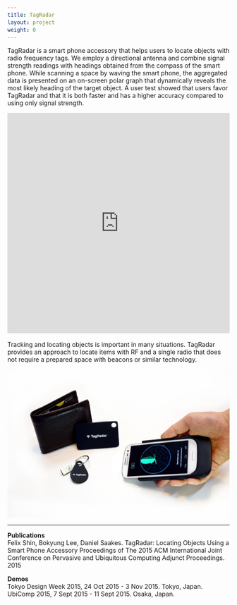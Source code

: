 ```yaml
---
title: TagRadar
layout: project
weight: 0
---
```

TagRadar is a smart phone accessory that helps users to
locate objects with radio frequency tags. We employ a
directional antenna and combine signal strength readings
with headings obtained from the compass of the smart
phone. While scanning a space by waving the smart
phone, the aggregated data is presented on an on-screen
polar graph that dynamically reveals the most likely
heading of the target object. A user test showed that
users favor TagRadar and that it is both faster and has a
higher accuracy compared to using only signal strength.

<div class = "videoWrapper"><iframe src="https://player.vimeo.com/video/138178621" width="100%" height="500" frameborder="0" webkitallowfullscreen mozallowfullscreen allowfullscreen></iframe></div>

Tracking and locating objects is important in many
situations. TagRadar provides an approach to locate items with RF
and a single radio that does not require a prepared space
with beacons or similar technology.

![](<img/polished_prototype.png>)

<hr>

**Publications**   
Felix Shin, Bokyung Lee, Daniel Saakes. TagRadar: Locating Objects Using a Smart Phone Accessory Proceedings of The 2015 ACM International Joint Conference on Pervasive and Ubiquitous Computing Adjunct Proceedings. 2015

**Demos**   
Tokyo Design Week 2015, 24 Oct 2015 - 3 Nov 2015. Tokyo, Japan.   
UbiComp 2015, 7 Sept 2015 - 11 Sept 2015. Osaka, Japan.   


